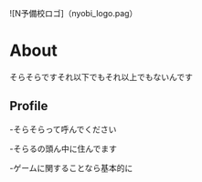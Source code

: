 ![N予備校ロゴ]（nyobi_logo.pag）

# About
そらそらですそれ以下でもそれ以上でもないんです

## Profile
-そらそらって呼んでください

-そらるの頭ん中に住んでます

-ゲームに関することなら基本的に
